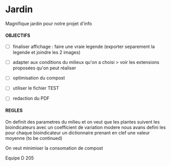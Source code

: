 # Jardin
Magnifique jardin pour notre projet d'info

#### OBJECTIFS
- [ ] finaliser affichage : faire une vraie legende (exporter separement la legende et joindre les 2 images)

- [ ] adapter aux conditions du milieux qu'on a choisi > voir les extensions proposées qu'on peut réaliser 

- [ ] optimisation du compost

- [ ] utiliser le fichier TEST

- [ ] redaction du PDF


#### REGLES

On definit des parametres du milieu
et on veut que les plantes suivent les bioindicateurs 
avec un coefficient de variation modere
nous avans defini les pour chaque bioindicateur un dictionnaire
prenant en clef  une valeur moyenne (to be continued)


On veut minimiser la consomation de compost

Equipe D 205